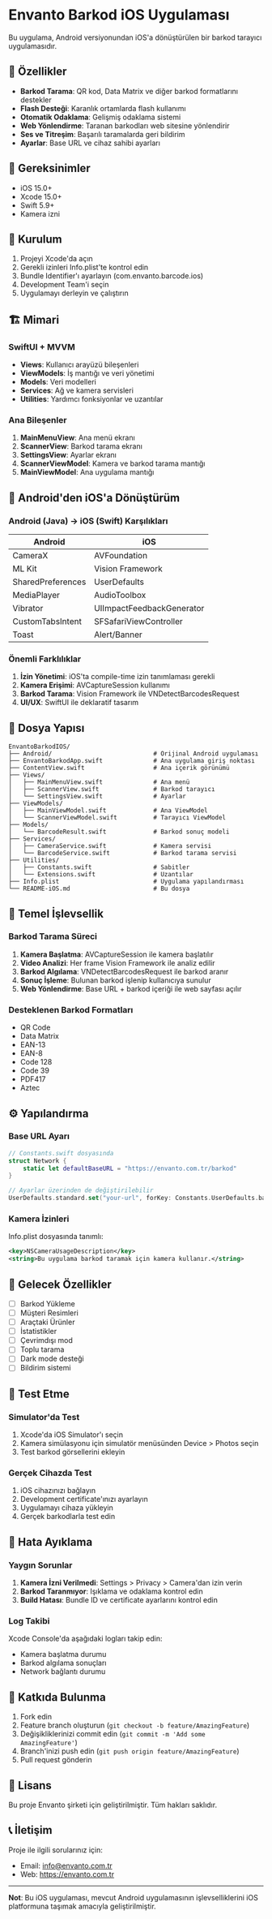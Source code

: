 <!-- @format -->

# Envanto Barkod iOS Uygulaması

Bu uygulama, Android versiyonundan iOS'a dönüştürülen bir barkod tarayıcı uygulamasıdır.

## 📱 Özellikler

- **Barkod Tarama**: QR kod, Data Matrix ve diğer barkod formatlarını destekler
- **Flash Desteği**: Karanlık ortamlarda flash kullanımı
- **Otomatik Odaklama**: Gelişmiş odaklama sistemi
- **Web Yönlendirme**: Taranan barkodları web sitesine yönlendirir
- **Ses ve Titreşim**: Başarılı taramalarda geri bildirim
- **Ayarlar**: Base URL ve cihaz sahibi ayarları

## 🔧 Gereksinimler

- iOS 15.0+
- Xcode 15.0+
- Swift 5.9+
- Kamera izni

## 🚀 Kurulum

1. Projeyi Xcode'da açın
2. Gerekli izinleri Info.plist'te kontrol edin
3. Bundle Identifier'ı ayarlayın (com.envanto.barcode.ios)
4. Development Team'i seçin
5. Uygulamayı derleyin ve çalıştırın

## 🏗️ Mimari

### SwiftUI + MVVM

- **Views**: Kullanıcı arayüzü bileşenleri
- **ViewModels**: İş mantığı ve veri yönetimi
- **Models**: Veri modelleri
- **Services**: Ağ ve kamera servisleri
- **Utilities**: Yardımcı fonksiyonlar ve uzantılar

### Ana Bileşenler

1. **MainMenuView**: Ana menü ekranı
2. **ScannerView**: Barkod tarama ekranı
3. **SettingsView**: Ayarlar ekranı
4. **ScannerViewModel**: Kamera ve barkod tarama mantığı
5. **MainViewModel**: Ana uygulama mantığı

## 🔄 Android'den iOS'a Dönüştürüm

### Android (Java) → iOS (Swift) Karşılıkları

| Android           | iOS                       |
| ----------------- | ------------------------- |
| CameraX           | AVFoundation              |
| ML Kit            | Vision Framework          |
| SharedPreferences | UserDefaults              |
| MediaPlayer       | AudioToolbox              |
| Vibrator          | UIImpactFeedbackGenerator |
| CustomTabsIntent  | SFSafariViewController    |
| Toast             | Alert/Banner              |

### Önemli Farklılıklar

1. **İzin Yönetimi**: iOS'ta compile-time izin tanımlaması gerekli
2. **Kamera Erişimi**: AVCaptureSession kullanımı
3. **Barkod Tarama**: Vision Framework ile VNDetectBarcodesRequest
4. **UI/UX**: SwiftUI ile deklaratif tasarım

## 📂 Dosya Yapısı

```
EnvantoBarkodIOS/
├── Android/                            # Orijinal Android uygulaması
├── EnvantoBarkodApp.swift              # Ana uygulama giriş noktası
├── ContentView.swift                   # Ana içerik görünümü
├── Views/
│   ├── MainMenuView.swift              # Ana menü
│   ├── ScannerView.swift               # Barkod tarayıcı
│   └── SettingsView.swift              # Ayarlar
├── ViewModels/
│   ├── MainViewModel.swift             # Ana ViewModel
│   └── ScannerViewModel.swift          # Tarayıcı ViewModel
├── Models/
│   └── BarcodeResult.swift             # Barkod sonuç modeli
├── Services/
│   ├── CameraService.swift             # Kamera servisi
│   └── BarcodeService.swift            # Barkod tarama servisi
├── Utilities/
│   ├── Constants.swift                 # Sabitler
│   └── Extensions.swift                # Uzantılar
├── Info.plist                          # Uygulama yapılandırması
└── README-iOS.md                       # Bu dosya
```

## 🎯 Temel İşlevsellik

### Barkod Tarama Süreci

1. **Kamera Başlatma**: AVCaptureSession ile kamera başlatılır
2. **Video Analizi**: Her frame Vision Framework ile analiz edilir
3. **Barkod Algılama**: VNDetectBarcodesRequest ile barkod aranır
4. **Sonuç İşleme**: Bulunan barkod işlenip kullanıcıya sunulur
5. **Web Yönlendirme**: Base URL + barkod içeriği ile web sayfası açılır

### Desteklenen Barkod Formatları

- QR Code
- Data Matrix
- EAN-13
- EAN-8
- Code 128
- Code 39
- PDF417
- Aztec

## ⚙️ Yapılandırma

### Base URL Ayarı

```swift
// Constants.swift dosyasında
struct Network {
    static let defaultBaseURL = "https://envanto.com.tr/barkod"
}

// Ayarlar üzerinden de değiştirilebilir
UserDefaults.standard.set("your-url", forKey: Constants.UserDefaults.baseURL)
```

### Kamera İzinleri

Info.plist dosyasında tanımlı:

```xml
<key>NSCameraUsageDescription</key>
<string>Bu uygulama barkod taramak için kamera kullanır.</string>
```

## 🔮 Gelecek Özellikler

- [ ] Barkod Yükleme
- [ ] Müşteri Resimleri
- [ ] Araçtaki Ürünler
- [ ] İstatistikler
- [ ] Çevrimdışı mod
- [ ] Toplu tarama
- [ ] Dark mode desteği
- [ ] Bildirim sistemi

## 🧪 Test Etme

### Simulator'da Test

1. Xcode'da iOS Simulator'ı seçin
2. Kamera simülasyonu için simulatör menüsünden Device > Photos seçin
3. Test barkod görsellerini ekleyin

### Gerçek Cihazda Test

1. iOS cihazınızı bağlayın
2. Development certificate'ınızı ayarlayın
3. Uygulamayı cihaza yükleyin
4. Gerçek barkodlarla test edin

## 🐛 Hata Ayıklama

### Yaygın Sorunlar

1. **Kamera İzni Verilmedi**: Settings > Privacy > Camera'dan izin verin
2. **Barkod Taranmıyor**: Işıklama ve odaklama kontrol edin
3. **Build Hatası**: Bundle ID ve certificate ayarlarını kontrol edin

### Log Takibi

Xcode Console'da aşağıdaki logları takip edin:

- Kamera başlatma durumu
- Barkod algılama sonuçları
- Network bağlantı durumu

## 🤝 Katkıda Bulunma

1. Fork edin
2. Feature branch oluşturun (`git checkout -b feature/AmazingFeature`)
3. Değişikliklerinizi commit edin (`git commit -m 'Add some AmazingFeature'`)
4. Branch'inizi push edin (`git push origin feature/AmazingFeature`)
5. Pull request gönderin

## 📄 Lisans

Bu proje Envanto şirketi için geliştirilmiştir. Tüm hakları saklıdır.

## 📞 İletişim

Proje ile ilgili sorularınız için:

- Email: info@envanto.com.tr
- Web: https://envanto.com.tr

---

**Not**: Bu iOS uygulaması, mevcut Android uygulamasının işlevselliklerini iOS platformuna taşımak amacıyla geliştirilmiştir.
